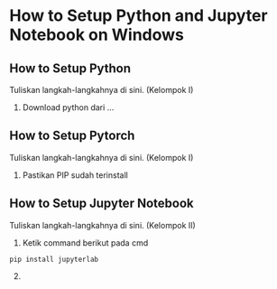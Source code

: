 # How to Setup Python and Jupyter Notebook on Windows

## How to Setup Python
Tuliskan langkah-langkahnya di sini. (Kelompok I)
1. Download python dari ...

## How to Setup Pytorch
Tuliskan langkah-langkahnya di sini. (Kelompok I)
1. Pastikan PIP sudah terinstall

## How to Setup Jupyter Notebook
Tuliskan langkah-langkahnya di sini. (Kelompok II)
1. Ketik command berikut pada cmd
```
pip install jupyterlab
```
2. 
